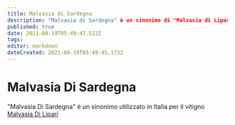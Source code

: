 ```yaml
---
title: Malvasia di Sardegna
description: "Malvasia di Sardegna" è un sinonimo di "Malvasia di Lipari"
published: true
date: 2021-08-19T05:49:47.512Z
tags: 
editor: markdown
dateCreated: 2021-08-19T05:49:45.173Z
---
```


# Malvasia Di Sardegna

"Malvasia Di Sardegna" è un sinonimo utilizzato in Italia per il vitigno [Malvasia Di Lipari](/vitigni/Italia/bacca-bianca/malvasia-di-lipari)